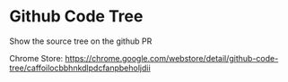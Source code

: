 # Github Code Tree

Show the source tree on the github PR

Chrome Store: https://chrome.google.com/webstore/detail/github-code-tree/caffoilocbbhnkdlpdcfanpbeholjdii
